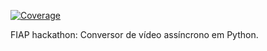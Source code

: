 [![Coverage](https://sonarcloud.io/api/project_badges/measure?project=speltriao_fiap-video-processor&metric=coverage)](https://sonarcloud.io/summary/new_code?id=speltriao_fiap-video-processor)

FIAP hackathon: Conversor de vídeo assíncrono em Python.